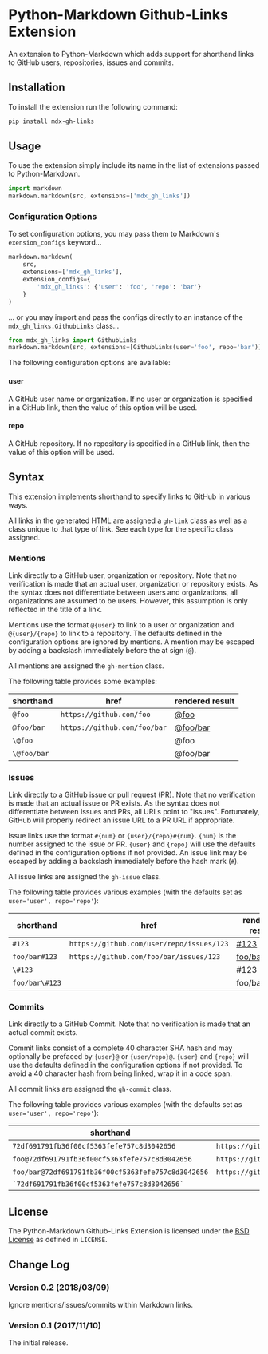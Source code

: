 # Python-Markdown Github-Links Extension

An extension to Python-Markdown which adds support for shorthand links to GitHub
users, repositories, issues and commits.

## Installation

To install the extension run the following command:

```sh
pip install mdx-gh-links
```

## Usage

To use the extension simply include its name in the list of extensions passed to
Python-Markdown.

```python
import markdown
markdown.markdown(src, extensions=['mdx_gh_links'])
```

### Configuration Options

To set configuration options, you may pass them to Markdown's `exension_configs`
keyword...

```python
markdown.markdown(
    src,
    extensions=['mdx_gh_links'],
    extension_configs={
        'mdx_gh_links': {'user': 'foo', 'repo': 'bar'}
    }
)
```

... or you may import and pass the configs directly to an instance of the
`mdx_gh_links.GithubLinks` class...

```python
from mdx_gh_links import GithubLinks
markdown.markdown(src, extensions=[GithubLinks(user='foo', repo='bar')])
```

The following configuration options are available:

#### user

A GitHub user name or organization. If no user or organization is specified in
a GitHub link, then the value of this option will be used.

#### repo

A GitHub repository. If no repository is specified in a GitHub link, then the
value of this option will be used.

## Syntax

This extension implements shorthand to specify links to GitHub in various ways.

All links in the generated HTML are assigned a `gh-link` class as well as a class
unique to that type of link. See each type for the specific class assigned.

### Mentions

Link directly to a GitHub user, organization or repository. Note that no
verification is made that an actual user, organization or repository exists. As
the syntax does not differentiate between users and organizations, all
organizations are assumed to be users. However, this assumption is only
reflected in the title of a link.

Mentions use the format `@{user}` to link to a user or organization and
`@{user}/{repo}` to link to a repository. The defaults defined in the
configuration options are ignored by mentions. A mention may be escaped by
adding a backslash immediately before the at sign (`@`).

All mentions are assigned the `gh-mention` class.

The following table provides some examples:

| shorthand   | href                         | rendered result                                                                     |
| ----------- | ---------------------------- | -------------------------------------------------------------------- |
| `@foo`      | `https://github.com/foo`     | [@foo](https://github.com/foo "GitHub User: @foo")                   |
| `@foo/bar`  | `https://github.com/foo/bar` | [@foo/bar](https://github.com/foo/bar "GitHub Repository: @foo/bar") |
| `\@foo`     |                              | @foo                                                                 |
| `\@foo/bar` |                              | @foo/bar                                                             |

### Issues

Link directly to a GitHub issue or pull request (PR). Note that no verification
is made that an actual issue or PR exists. As the syntax does not differentiate
between Issues and PRs, all URLs point to "issues". Fortunately, GitHub will
properly redirect an issue URL to a PR URL if appropriate.

Issue links use the format `#{num}` or `{user}/{repo}#{num}`. `{num}` is the
number assigned to the issue or PR. `{user}` and `{repo}` will use the
defaults defined in the configuration options if not provided. An issue link may
be escaped by adding a backslash immediately before the hash mark (`#`).

All issue links are assigned the `gh-issue` class.

The following table provides various examples (with the defaults set as
`user='user', repo='repo'`):

| shorthand      | href                                         | rendered result                                                                     |
| -------------- | -------------------------------------------- | ----------------------------------------------------------------------------------- |
| `#123`         | `https://github.com/user/repo/issues/123`    | [#123](https://github.com/user/repo/issues/123 "GitHub Issue user/repo #123")       |
| `foo/bar#123`  | `https://github.com/foo/bar/issues/123`      | [foo/bar#123](https://github.com/foo/bar/issues/123 "GitHub Issue foo/bar #123")    |
| `\#123`        |                                              | #123                                                                                |
| `foo/bar\#123` |                                              | foo/bar#123                                                                         |

### Commits

Link directly to a GitHub Commit. Note that no verification is made that an
actual commit exists.

Commit links consist of a complete 40 character SHA hash and may optionally be
prefaced by `{user}@` or `{user/repo}@`. `{user}` and `{repo}` will use the
defaults defined in the configuration options if not provided. To avoid a 40
character hash from being linked, wrap it in a code span.

All commit links are assigned the `gh-commit` class.

The following table provides various examples (with the defaults set as
`user='user', repo='repo'`):

| shorthand                                          | href                                                                              | rendered result                                                                                                                                                 |
| -------------------------------------------------- | --------------------------------------------------------------------------------- | ----------------------------------------------------------------------------------------------------------------------------------------------------------------|
| `72df691791fb36f00cf5363fefe757c8d3042656`         | `https://github.com/user/repo/commit/72df691791fb36f00cf5363fefe757c8d3042656`    | [72df691](https://github.com/user/repo/commit/72df691791fb36f00cf5363fefe757c8d3042656 "GitHub Commit: user/repo@72df691791fb36f00cf5363fefe757c8d3042656")     |
| `foo@72df691791fb36f00cf5363fefe757c8d3042656`     | `https://github.com/foo/repo/commit/72df691791fb36f00cf5363fefe757c8d3042656`     | [foo@72df691](https://github.com/foo/repo/commit/72df691791fb36f00cf5363fefe757c8d3042656 "GitHub Commit: foo/repo@72df691791fb36f00cf5363fefe757c8d3042656")   |
| `foo/bar@72df691791fb36f00cf5363fefe757c8d3042656` | `https://github.com/foo/bar/commit/72df691791fb36f00cf5363fefe757c8d3042656`      | [foo/bar@72df691](https://github.com/foo/bar/commit/72df691791fb36f00cf5363fefe757c8d3042656 "GitHub Commit: foo/bar@72df691791fb36f00cf5363fefe757c8d3042656") |
| `` `72df691791fb36f00cf5363fefe757c8d3042656` ``   |                                                                                   | `72df691791fb36f00cf5363fefe757c8d3042656`                                                                                                                      |

## License

The Python-Markdown Github-Links Extension is licensed under the [BSD License] as
defined in `LICENSE`.

[BSD License]: http://opensource.org/licenses/BSD-3-Clause

## Change Log

### Version 0.2 (2018/03/09)

Ignore mentions/issues/commits within Markdown links.

### Version 0.1 (2017/11/10)

The initial release.
